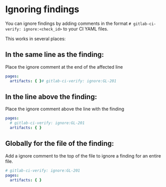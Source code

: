 # Ignoring findings

You can ignore findings by adding comments in the format `# gitlab-ci-verify: ignore:<check_id>` to your CI YAML files.

This works in several places:

## In the same line as the finding:

Place the ignore comment at the end of the affected line

  ```yaml
  pages:
    artifacts: { }# gitlab-ci-verify: ignore:GL-201
  ```

## In the line above the finding:

Place the ignore comment above the line with the finding

  ```yaml
  pages:
    # gitlab-ci-verify: ignore:GL-201
    artifacts: { }
  ```

## Globally for the file of the finding:

Add a ignore comment to the top of the file to ignore a finding for an entire file.

  ```yaml
  # gitlab-ci-verify: ignore:GL-201
  pages:
    artifacts: { }
  ```
